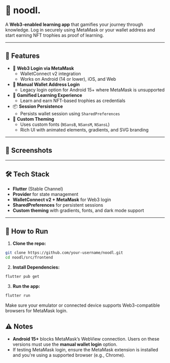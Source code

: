 # 🍜 noodl.

A **Web3-enabled learning app** that gamifies your journey through knowledge. Log in securely using MetaMask or your wallet address and start earning NFT trophies as proof of learning.

---

## 🚀 Features

- 🔐 **Web3 Login via MetaMask**
  - WalletConnect v2 integration
  - Works on Android (14 or lower), iOS, and Web
- 🧱 **Manual Wallet Address Login**
  - Legacy login option for Android 15+ where MetaMask is unsupported
- 📱 **Gamified Learning Experience**
  - Learn and earn NFT-based trophies as credentials
- 📦 **Session Persistence**
  - Persists wallet session using `SharedPreferences`
- 🎨 **Custom Theming**
  - Uses custom fonts (`NSansB`, `NSansM`, `NSansL`)
  - Rich UI with animated elements, gradients, and SVG branding

---

## 📸 Screenshots

---

## 🛠️ Tech Stack

- **Flutter** (Stable Channel)
- **Provider** for state management
- **WalletConnect v2 + MetaMask** for Web3 login
- **SharedPreferences** for persistent sessions
- **Custom theming** with gradients, fonts, and dark mode support

---

## 🧪 How to Run

1. **Clone the repo:**

```bash
git clone https://github.com/your-username/noodl.git
cd noodl/src/frontend
```

2. **Install Dependencies:**

```bash
flutter pub get
```

3. **Run the app:**

```bash
flutter run
```
Make sure your emulator or connected device supports Web3-compatible browsers for MetaMask login.

## ⚠️ Notes

* **Android 15+** blocks MetaMask’s WebView connection. Users on these versions must use the **manual wallet login** option.
* If testing MetaMask login, ensure the MetaMask extension is installed and you're using a supported browser (e.g., Chrome).

